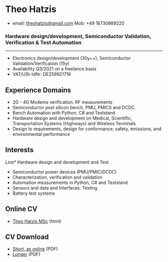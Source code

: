 # Theo Hatzis 

* email: theohatzis@gmail.com		Mob: +49 16730889220  

### Hardware design/development, Semiconductor Validation, Verification & Test Automation 
----------------------------------------
* Electronics design/development (30y++), Semiconductor Validation/Verification (15y)
* Availability Q3/2021 on a freelance basis 
* VAT/USt-IdNr: DE259921718

## Experience Domains
* 2G - 4G Modems verification. RF measurements 
* Semiconductor post silicon bench, PMU, PMICS and DCDC. 
* Bench Automation with Python, C# and Teststand 
* Hardware design and development on Medical, Scientific, Transportation Systems (Highways) and Wireless Terminals
* Design to requirements, design for conformance, safety, emissions, and environmental performance 

## Interests

Line* Hardware design and development and Test
* Semiconductor power devices (PMU/PMIC/DCDC) 
* Characterization, verification and validation
* Automation measurements in Python, C# and Teststand
* Sensors and data and Interfaces. Testing  
* Battery test systems 


## Online  CV  

* [Theo Hatzis MSc](docs/Theo_Hatzis_3b.html) (html)

## CV Download

* [Short, as online](docs\Theo_Hatzis_3b.pdf) (PDF) 
* [Longer](docs\Theo_Hatzis_2.pdf) (PDF) 


